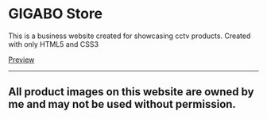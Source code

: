 # GIGABO Store

This is a business website created for showcasing cctv products.
Created with only HTML5 and CSS3

[Preview](https://gigabo.netlify.app)

--- 
All product images on this website are owned by me and may not be used without permission.
---
